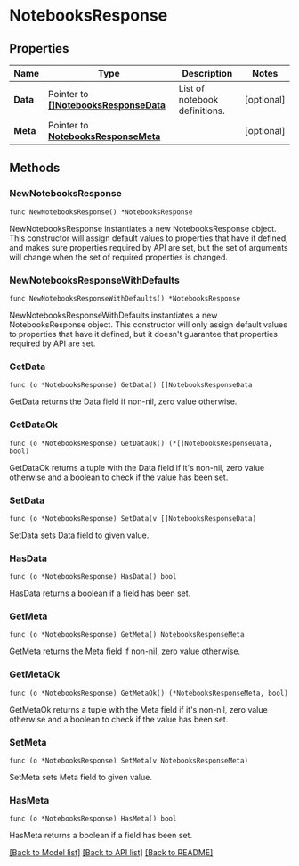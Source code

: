 # NotebooksResponse

## Properties

Name | Type | Description | Notes
---- | ---- | ----------- | ------
**Data** | Pointer to [**[]NotebooksResponseData**](NotebooksResponseData.md) | List of notebook definitions. | [optional] 
**Meta** | Pointer to [**NotebooksResponseMeta**](NotebooksResponseMeta.md) |  | [optional] 

## Methods

### NewNotebooksResponse

`func NewNotebooksResponse() *NotebooksResponse`

NewNotebooksResponse instantiates a new NotebooksResponse object.
This constructor will assign default values to properties that have it defined,
and makes sure properties required by API are set, but the set of arguments
will change when the set of required properties is changed.

### NewNotebooksResponseWithDefaults

`func NewNotebooksResponseWithDefaults() *NotebooksResponse`

NewNotebooksResponseWithDefaults instantiates a new NotebooksResponse object.
This constructor will only assign default values to properties that have it defined,
but it doesn't guarantee that properties required by API are set.

### GetData

`func (o *NotebooksResponse) GetData() []NotebooksResponseData`

GetData returns the Data field if non-nil, zero value otherwise.

### GetDataOk

`func (o *NotebooksResponse) GetDataOk() (*[]NotebooksResponseData, bool)`

GetDataOk returns a tuple with the Data field if it's non-nil, zero value otherwise
and a boolean to check if the value has been set.

### SetData

`func (o *NotebooksResponse) SetData(v []NotebooksResponseData)`

SetData sets Data field to given value.

### HasData

`func (o *NotebooksResponse) HasData() bool`

HasData returns a boolean if a field has been set.

### GetMeta

`func (o *NotebooksResponse) GetMeta() NotebooksResponseMeta`

GetMeta returns the Meta field if non-nil, zero value otherwise.

### GetMetaOk

`func (o *NotebooksResponse) GetMetaOk() (*NotebooksResponseMeta, bool)`

GetMetaOk returns a tuple with the Meta field if it's non-nil, zero value otherwise
and a boolean to check if the value has been set.

### SetMeta

`func (o *NotebooksResponse) SetMeta(v NotebooksResponseMeta)`

SetMeta sets Meta field to given value.

### HasMeta

`func (o *NotebooksResponse) HasMeta() bool`

HasMeta returns a boolean if a field has been set.


[[Back to Model list]](../README.md#documentation-for-models) [[Back to API list]](../README.md#documentation-for-api-endpoints) [[Back to README]](../README.md)


